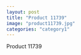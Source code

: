 ```yaml
---
layout: post
title: "Product 11739"
image: "product11739.jpg"
categories: "category1"
---
```

Product 11739
